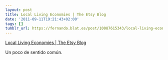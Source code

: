 ```yaml
---
layout: post
title: Local Living Economies | The Etsy Blog
date: '2011-09-11T19:21:43+02:00'
tags: []
tumblr_url: https://fernando.blat.es/post/10087615343/local-living-economies-the-etsy-blog
---
```

[Local Living Economies | The Etsy Blog](http://www.etsy.com/blog/en/2011/local-living-economies/)  

Un poco de sentido común.
